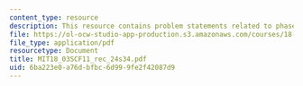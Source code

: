 ```yaml
---
content_type: resource
description: This resource contains problem statements related to phase portraits.
file: https://ol-ocw-studio-app-production.s3.amazonaws.com/courses/18-03sc-differential-equations-fall-2011/6ba223e0a76dbfbc6d999fe2f42087d9_MIT18_03SCF11_rec_24s34.pdf
file_type: application/pdf
resourcetype: Document
title: MIT18_03SCF11_rec_24s34.pdf
uid: 6ba223e0-a76d-bfbc-6d99-9fe2f42087d9
---
```

